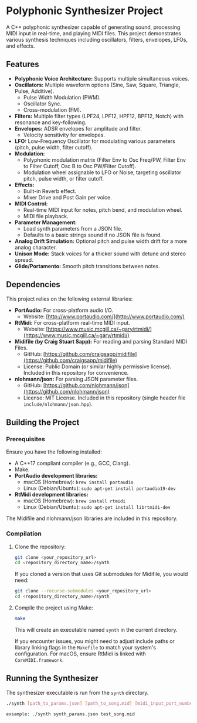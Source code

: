# Polyphonic Synthesizer Project

A C++ polyphonic synthesizer capable of generating sound, processing MIDI input in real-time, and playing MIDI files. This project demonstrates various synthesis techniques including oscillators, filters, envelopes, LFOs, and effects.

## Features

*   **Polyphonic Voice Architecture:** Supports multiple simultaneous voices.
*   **Oscillators:** Multiple waveform options (Sine, Saw, Square, Triangle, Pulse, Additive).
    *   Pulse Width Modulation (PWM).
    *   Oscillator Sync.
    *   Cross-modulation (FM).
*   **Filters:** Multiple filter types (LPF24, LPF12, HPF12, BPF12, Notch) with resonance and key-following.
*   **Envelopes:** ADSR envelopes for amplitude and filter.
    *   Velocity sensitivity for envelopes.
*   **LFO:** Low-Frequency Oscillator for modulating various parameters (pitch, pulse width, filter cutoff).
*   **Modulation:**
    *   Polyphonic modulation matrix (Filter Env to Osc Freq/PW, Filter Env to Filter Cutoff, Osc B to Osc PW/Filter Cutoff).
    *   Modulation wheel assignable to LFO or Noise, targeting oscillator pitch, pulse width, or filter cutoff.
*   **Effects:**
    *   Built-in Reverb effect.
    *   Mixer Drive and Post Gain per voice.
*   **MIDI Control:**
    *   Real-time MIDI input for notes, pitch bend, and modulation wheel.
    *   MIDI file playback.
*   **Parameter Management:**
    *   Load synth parameters from a JSON file.
    *   Defaults to a basic strings sound if no JSON file is found.
*   **Analog Drift Simulation:** Optional pitch and pulse width drift for a more analog character.
*   **Unison Mode:** Stack voices for a thicker sound with detune and stereo spread.
*   **Glide/Portamento:** Smooth pitch transitions between notes.

## Dependencies

This project relies on the following external libraries:

*   **PortAudio:** For cross-platform audio I/O.
    *   Website: [http://www.portaudio.com/](http://www.portaudio.com/)
*   **RtMidi:** For cross-platform real-time MIDI input.
    *   Website: [https://www.music.mcgill.ca/~gary/rtmidi/](https://www.music.mcgill.ca/~gary/rtmidi/)
*   **Midifile (by Craig Stuart Sapp):** For reading and parsing Standard MIDI Files.
    *   GitHub: [https://github.com/craigsapp/midifile](https://github.com/craigsapp/midifile)
    *   License: Public Domain (or similar highly permissive license). Included in this repository for convenience.
*   **nlohmann/json:** For parsing JSON parameter files.
    *   GitHub: [https://github.com/nlohmann/json](https://github.com/nlohmann/json)
    *   License: MIT License. Included in this repository (single header file `include/nlohmann/json.hpp`).

## Building the Project

### Prerequisites

Ensure you have the following installed:

*   A C++17 compliant compiler (e.g., GCC, Clang).
*   Make.
*   **PortAudio development libraries:**
    *   macOS (Homebrew): `brew install portaudio`
    *   Linux (Debian/Ubuntu): `sudo apt-get install portaudio19-dev`
*   **RtMidi development libraries:**
    *   macOS (Homebrew): `brew install rtmidi`
    *   Linux (Debian/Ubuntu): `sudo apt-get install librtmidi-dev`

The Midifile and nlohmann/json libraries are included in this repository.

### Compilation

1.  Clone the repository:
    ```bash
    git clone <your_repository_url>
    cd <repository_directory_name>/synth
    ```
    If you cloned a version that uses Git submodules for Midifile, you would need:
    ```bash
    git clone --recurse-submodules <your_repository_url>
    cd <repository_directory_name>/synth
    ```

2.  Compile the project using Make:
    ```bash
    make
    ```
    This will create an executable named `synth` in the current directory.

    If you encounter issues, you might need to adjust include paths or library linking flags in the `Makefile` to match your system's configuration. For macOS, ensure RtMidi is linked with `CoreMIDI.framework`.

## Running the Synthesizer

The synthesizer executable is run from the `synth` directory.

```bash
./synth [path_to_params.json] [path_to_song.mid] [midi_input_port_number]

exsample: ./synth synth_params.json test_song.mid